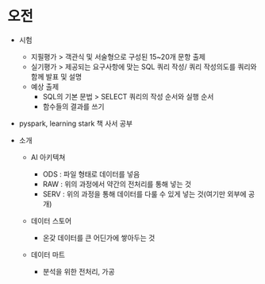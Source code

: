 # 오전

- 시험

  - 지필평가 > 객관식 및 서술형으로 구성된 15~20개 문항 출제
  - 실기평가 > 제공되는 요구사항에 맞는 SQL 쿼리 작성/ 쿼리 작성의도를 쿼리와 함께 발표 및 설명
  - 예상 출제
    - SQL의 기본 문법 > SELECT 쿼리의 작성 순서와 실행 순서
    - 함수들의 결과를 쓰기

- pyspark, learning stark 책 사서 공부

- 소개

  - AI 아키텍쳐

    - ODS : 파일 형태로 데이터를 넣음
    - RAW : 위의 과정에서 약간의 전처리를 통해 넣는 것
    - SERV : 위의 과정을 통해 데이터를 다룰 수 있게 넣는 것(여기만 외부에 공개)

  - 데이터 스토어

    - 온갖 데이터를 큰 어딘가에 쌓아두는 것

  - 데이터 마트
    - 분석을 위한 전처리, 가공

